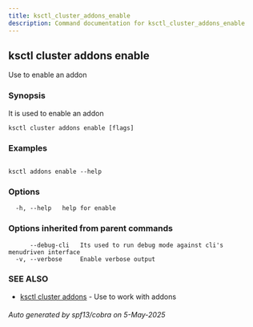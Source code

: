 ```yaml
---
title: ksctl_cluster_addons_enable
description: Command documentation for ksctl_cluster_addons_enable
---
```


## ksctl cluster addons enable

Use to enable an addon

### Synopsis

It is used to enable an addon

```
ksctl cluster addons enable [flags]
```

### Examples

```

ksctl addons enable --help

```

### Options

```
  -h, --help   help for enable
```

### Options inherited from parent commands

```
      --debug-cli   Its used to run debug mode against cli's menudriven interface
  -v, --verbose     Enable verbose output
```

### SEE ALSO

* [ksctl cluster addons](ksctl_cluster_addons.md)	 - Use to work with addons

###### Auto generated by spf13/cobra on 5-May-2025

